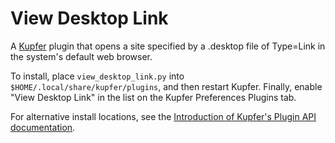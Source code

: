 # View Desktop Link

A [Kupfer](https://github.com/kupferlauncher/kupfer) plugin that opens a site specified by a .desktop file of Type=Link in the system's default web browser.

To install, place `view_desktop_link.py` into `$HOME/.local/share/kupfer/plugins`, and then restart Kupfer. Finally, enable "View Desktop Link" in the list on the Kupfer Preferences Plugins tab.

For alternative install locations, see the [Introduction of Kupfer's Plugin API documentation](https://github.com/kupferlauncher/kupfer/blob/master/Documentation/PluginAPI.rst#introduction).
